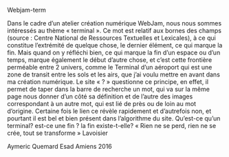 Webjam-term

Dans le cadre d’un atelier création numérique WebJam, nous nous sommes intéressés au thème « terminal ».
Ce mot est relatif aux bornes des champs (source : Centre National de Ressources Textuelles et Lexicales), à ce qui constitue l’extrémité de quelque chose, le dernier élément, ce qui marque la fin. Mais quand on y réfléchi bien, ce qui marque la fin d’un espace ou d’un temps, marque également le début d’autre chose, et c’est cette frontière perméable entre 2 univers, comme le Terminal d’un aéroport qui est une zone de transit entre les sols et les airs, que j’ai voulu mettre en avant dans ma création numérique.
Le site « ? » questionne ce principe, en effet, il permet de taper dans la barre de recherche un mot, qui va sur la même page nous donner d’un côté sa définition et de l’autre des images correspondant à un autre mot, qui est lié de près ou de loin au mot d’origine. 
Certaine fois le lien ce révèle rapidement et d’autrefois non, et pourtant il est bel et bien présent dans l’algorithme du site.
Qu’est-ce qu’un terminal? est-ce une fin ? la fin existe-t-elle?
« Rien ne se perd, rien ne se crée, tout se transforme » Lavoisier

Aymeric Quemard
Esad Amiens 
2016

